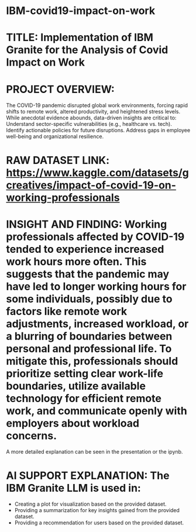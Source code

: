 # IBM-covid19-impact-on-work

# TITLE: Implementation of IBM Granite for the Analysis of Covid Impact on Work

# PROJECT OVERVIEW:
  The COVID-19 pandemic disrupted global work environments, forcing rapid shifts to remote work, altered productivity, and heightened stress levels. 
  While anecdotal evidence abounds, data-driven insights are critical to:
  Understand sector-specific vulnerabilities (e.g., healthcare vs. tech).
  Identify actionable policies for future disruptions.
  Address gaps in employee well-being and organizational resilience.

# RAW DATASET LINK: https://www.kaggle.com/datasets/gcreatives/impact-of-covid-19-on-working-professionals

# INSIGHT AND FINDING: Working professionals affected by COVID-19 tended to experience increased work hours more often. This suggests that the pandemic may have led to longer working hours for some individuals, possibly due to factors like remote work adjustments, increased workload, or a blurring of boundaries between personal and professional life. To mitigate this, professionals should prioritize setting clear work-life boundaries, utilize available technology for efficient remote work, and communicate openly with employers about workload concerns.

  A more detailed explanation can be seen in the presentation or the ipynb.

# AI SUPPORT EXPLANATION: The IBM Granite LLM is used in:
  - Creating a plot for visualization based on the provided dataset.
  - Providing a summarization for key insights gained from the provided dataset.
  - Providing a recommendation for users based on the provided dataset.
